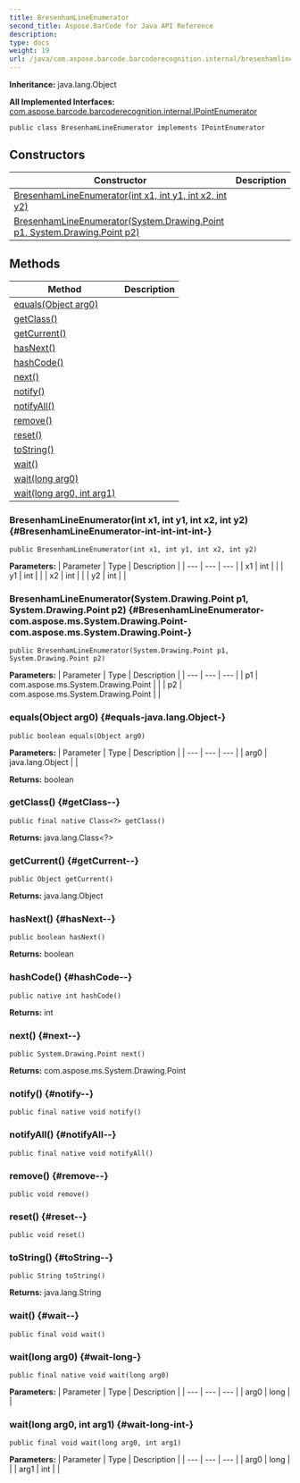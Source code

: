 ```yaml
---
title: BresenhamLineEnumerator
second_title: Aspose.BarCode for Java API Reference
description: 
type: docs
weight: 19
url: /java/com.aspose.barcode.barcoderecognition.internal/bresenhamlineenumerator/
---
```

**Inheritance:**
java.lang.Object

**All Implemented Interfaces:**
[com.aspose.barcode.barcoderecognition.internal.IPointEnumerator](../../com.aspose.barcode.barcoderecognition.internal/ipointenumerator)
```
public class BresenhamLineEnumerator implements IPointEnumerator
```
## Constructors

| Constructor | Description |
| --- | --- |
| [BresenhamLineEnumerator(int x1, int y1, int x2, int y2)](#BresenhamLineEnumerator-int-int-int-int-) |  |
| [BresenhamLineEnumerator(System.Drawing.Point p1, System.Drawing.Point p2)](#BresenhamLineEnumerator-com.aspose.ms.System.Drawing.Point-com.aspose.ms.System.Drawing.Point-) |  |
## Methods

| Method | Description |
| --- | --- |
| [equals(Object arg0)](#equals-java.lang.Object-) |  |
| [getClass()](#getClass--) |  |
| [getCurrent()](#getCurrent--) |  |
| [hasNext()](#hasNext--) |  |
| [hashCode()](#hashCode--) |  |
| [next()](#next--) |  |
| [notify()](#notify--) |  |
| [notifyAll()](#notifyAll--) |  |
| [remove()](#remove--) |  |
| [reset()](#reset--) |  |
| [toString()](#toString--) |  |
| [wait()](#wait--) |  |
| [wait(long arg0)](#wait-long-) |  |
| [wait(long arg0, int arg1)](#wait-long-int-) |  |
### BresenhamLineEnumerator(int x1, int y1, int x2, int y2) {#BresenhamLineEnumerator-int-int-int-int-}
```
public BresenhamLineEnumerator(int x1, int y1, int x2, int y2)
```


**Parameters:**
| Parameter | Type | Description |
| --- | --- | --- |
| x1 | int |  |
| y1 | int |  |
| x2 | int |  |
| y2 | int |  |

### BresenhamLineEnumerator(System.Drawing.Point p1, System.Drawing.Point p2) {#BresenhamLineEnumerator-com.aspose.ms.System.Drawing.Point-com.aspose.ms.System.Drawing.Point-}
```
public BresenhamLineEnumerator(System.Drawing.Point p1, System.Drawing.Point p2)
```


**Parameters:**
| Parameter | Type | Description |
| --- | --- | --- |
| p1 | com.aspose.ms.System.Drawing.Point |  |
| p2 | com.aspose.ms.System.Drawing.Point |  |

### equals(Object arg0) {#equals-java.lang.Object-}
```
public boolean equals(Object arg0)
```




**Parameters:**
| Parameter | Type | Description |
| --- | --- | --- |
| arg0 | java.lang.Object |  |

**Returns:**
boolean
### getClass() {#getClass--}
```
public final native Class<?> getClass()
```




**Returns:**
java.lang.Class<?>
### getCurrent() {#getCurrent--}
```
public Object getCurrent()
```




**Returns:**
java.lang.Object
### hasNext() {#hasNext--}
```
public boolean hasNext()
```




**Returns:**
boolean
### hashCode() {#hashCode--}
```
public native int hashCode()
```




**Returns:**
int
### next() {#next--}
```
public System.Drawing.Point next()
```




**Returns:**
com.aspose.ms.System.Drawing.Point
### notify() {#notify--}
```
public final native void notify()
```




### notifyAll() {#notifyAll--}
```
public final native void notifyAll()
```




### remove() {#remove--}
```
public void remove()
```




### reset() {#reset--}
```
public void reset()
```




### toString() {#toString--}
```
public String toString()
```




**Returns:**
java.lang.String
### wait() {#wait--}
```
public final void wait()
```




### wait(long arg0) {#wait-long-}
```
public final native void wait(long arg0)
```




**Parameters:**
| Parameter | Type | Description |
| --- | --- | --- |
| arg0 | long |  |

### wait(long arg0, int arg1) {#wait-long-int-}
```
public final void wait(long arg0, int arg1)
```




**Parameters:**
| Parameter | Type | Description |
| --- | --- | --- |
| arg0 | long |  |
| arg1 | int |  |

